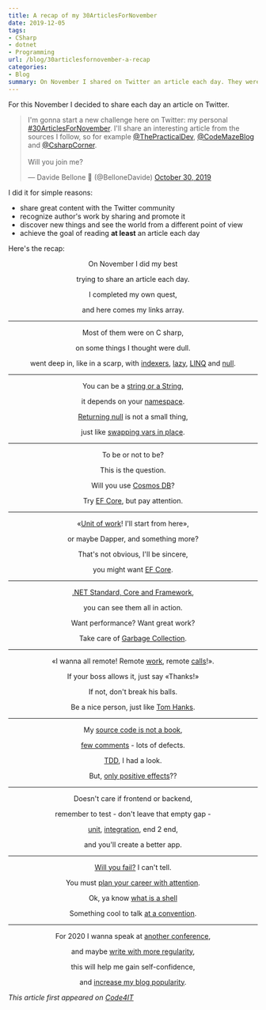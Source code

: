 ```yaml
---
title: A recap of my 30ArticlesForNovember
date: 2019-12-05
tags:
- CSharp
- dotnet
- Programming
url: /blog/30articlesfornovember-a-recap
categories:
- Blog
summary: On November I shared on Twitter an article each day. They were about C#, general programming and advanced topics. For celebrating the conclusion of this challenge, I wrote a poem about that.
---
```


For this November I decided to share each day an article on Twitter.

<blockquote class="twitter-tweet"><p lang="en" dir="ltr">I&#39;m gonna start a new challenge here on Twitter: my personal <a href="https://twitter.com/hashtag/30ArticlesForNovember?src=hash&amp;ref_src=twsrc%5Etfw">#30ArticlesForNovember</a>. I&#39;ll share an interesting article from the sources I follow, so for example <a href="https://twitter.com/ThePracticalDev?ref_src=twsrc%5Etfw">@ThePracticalDev</a>, <a href="https://twitter.com/CodeMazeBlog?ref_src=twsrc%5Etfw">@CodeMazeBlog</a> and <a href="https://twitter.com/CsharpCorner?ref_src=twsrc%5Etfw">@CsharpCorner</a>.<br><br>Will you join me?</p>&mdash; Davide Bellone 🐧 (@BelloneDavide) <a href="https://twitter.com/BelloneDavide/status/1189474483503022081?ref_src=twsrc%5Etfw">October 30, 2019</a></blockquote>
I did it for simple reasons:

- share great content with the Twitter community
- recognize author's work by sharing and promote it
- discover new things and see the world from a different point of view
- achieve the goal of reading **at least** an article each day

Here's the recap:

<div style="text-align: center">
On November I did my best

trying to share an article each day.

I completed my own quest,

and here comes my links array.

<hr/>


Most of them were on C sharp,

on some things I thought were dull.

went deep in, like in a scarp,
with [indexers](https://csharp-station.com/Tutorial/CSharp/Lesson11 "Indexers"), [lazy](https://www.c-sharpcorner.com/article/top-7-least-known-but-important-c-sharp-features/ "Important C# features"), [LINQ](https://blog.quadiontech.com/5-c-features-that-will-help-you-to-understand-linq-bca495cd3fb8 "LINQ") and [null](https://mikaelkoskinen.net/post/subtle-csharp-bug-null-conditional-operator-any-false "Subtle null bug").

<hr/>



You can be a [string or a String](https://blog.paranoidcoding.com/2019/04/08/string-vs-String-is-not-about-style.html "string vs String"),

it depends on your [namespace](https://medium.com/@morgankenyon/under-the-hood-of-c-alias-types-and-namespaces-82504a02660e "A namespace overview").

[Returning null](https://odetocode.com/blogs/scott/archive/2019/08/07/think-twice-before-returning-null.aspx "Why returning null is a bad idea") is not a small thing,

just like [swapping vars in place](https://dev.to/mortoray/terrible-interview-question-swap-variables-without-a-temporary-22jp "how to handle technical interviews").

<hr/>



To be or not to be?

This is the question.

Will you use [Cosmos DB](https://dev.to/petereysermans/things-i-wish-i-knew-before-i-got-started-with-cosmosdb-4o05 "Introduction to CosmosDB")?

Try [EF Core](https://www.thereformedprogrammer.net/an-in-depth-study-of-cosmos-db-and-ef-core-3-0-database-provider "EF Core vs Cosmos DB"), but pay attention.

<hr/>



«[Unit of work](https://gunnarpeipman.com/ef-core-repository-unit-of-work/ "Unit of work with EF Core")! I'll start from here»,

or maybe Dapper, and something more?

That's not obvious, I'll be sincere,

you might want [EF Core](https://exceptionnotfound.net/dapper-vs-entity-framework-core-query-performance-benchmarking-2019/ "EF Core vs Dapper benchmarking").

<hr/>


[.NET Standard, Core and Framework](https://code-maze.com/differences-between-net-framework-net-core-and-net-standard/ ".NET versions differences"),

you can see them all in action.

Want performance? Want great work?

Take care of [Garbage Collection](https://docs.microsoft.com/en-us/aspnet/core/performance/memory "Garbage collection introduction").

<hr/>



«I wanna all remote! Remote [work](https://doist.com/blog/mental-health-and-remote-work "Remote working downside"), remote [calls](https://devblogs.microsoft.com/aspnet/grpc-vs-http-apis/ "gRPC vs Rest APIs")!».

If your boss allows it, just say «Thanks!»

If not, don't break his balls.

Be a nice person, just like [Tom Hanks](https://www.nytimes.com/2019/11/13/movies/tom-hanks-mister-rogers.html).

<hr/>


My [source code is not a book](https://dev.to/snj/learn-from-source-code-4d1o "Source code readibility"),

[few comments](https://www.red-gate.com/simple-talk/opinion/opinion-pieces/fighting-evil-code-comments-comments/ "How to comment code") - lots of defects.

[TDD](https://techblog.holidaycheck.com/post/2018/01/02/testing-code-that-isnt-there-yet "TDD examples"), I had a look.

But, [only positive effects](https://www.microsoft.com/en-us/research/blog/exploding-software-engineering-myths/ "Software engineering myths")??

<hr/>



Doesn't care if frontend or backend,

remember to test - don't leave that empty gap -

[unit](https://blog.usejournal.com/lean-testing-or-why-unit-tests-are-worse-than-you-think-b6500139a009 "Downsides of unit testing"), [integration](https://kentcdodds.com/blog/write-tests "How to write great integration tests"), end 2 end,

and you'll create a better app.

<hr/>


[Will you fail?](https://jamesclear.com/3-stages-of-failure "3 stages of failure") I can't tell.

You must [plan your career with attention](https://medium.com/better-programming/you-need-to-design-your-programming-career-f3d0b9803ca4 "How to plan career").

Ok, ya know [what is a shell](https://www.hanselman.com/blog/WhatsTheDifferenceBetweenAConsoleATerminalAndAShell.aspx "Shell vs Console vs Terminal")

Something cool to talk [at a convention](https://dev.to/nspinazz89/12-tips-to-maximize-your-experience-at-a-tech-conference-5dkj "Tips for tech conferences").

<hr/>



For 2020 I wanna speak at [another conference](/blog/advices-from-my-first-public-speech "My first speech experience"),

and maybe [write with more regularity](https://www.ilonacodes.com/blog/most-common-blogging-mistakes-of-beginner-bloggers/ "Blogging common mistakes"),

this will help me gain self-confidence,

and [increase my blog popularity](https://dev.to/brandonskerritt/how-to-go-from-3-views-to-1-000-308-30a9 "Increase blog views").

</div>

_This article first appeared on [Code4IT](https://www.code4it.dev/)_
